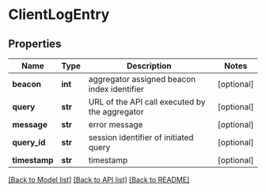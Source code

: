 # ClientLogEntry

## Properties
Name | Type | Description | Notes
------------ | ------------- | ------------- | -------------
**beacon** | **int** | aggregator assigned beacon index identifier  | [optional] 
**query** | **str** | URL of the API call executed by the aggregator  | [optional] 
**message** | **str** | error message  | [optional] 
**query_id** | **str** | session identifier of initiated query  | [optional] 
**timestamp** | **str** | timestamp  | [optional] 

[[Back to Model list]](../README.md#documentation-for-models) [[Back to API list]](../README.md#documentation-for-api-endpoints) [[Back to README]](../README.md)


